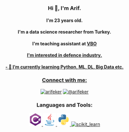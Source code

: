 <h3 align="center">Hi 👋, I'm Arif.</h3>
<h4 align="center">I'm 23 years old.</h4>
<h4 align="center">I'm a data science researcher from Turkey.</h4>
<h4 align="center">I'm teaching assistant at <a href="https://www.linkedin.com/in/veribilimiokulu/" target="blank">VBO</h4>
<h4 align="center">I'm interested in defence industry.</h4>
<h4 align="center">- 🌱 I’m currently learning <b>Python, ML, DL, Big Data etc.</b></h4>


<h3 align="center">Connect with me:</h3>
<p align="center">
<a href="https://linkedin.com/in/arifeker" target="blank"><img align="center" src="https://cdn.jsdelivr.net/npm/simple-icons@3.0.1/icons/linkedin.svg" alt="arifeker" height="30" width="40" /></a>
<a href="https://medium.com/@arifeker" target="blank"><img align="center" src="https://cdn.jsdelivr.net/npm/simple-icons@3.0.1/icons/medium.svg" alt="@arifeker" height="30" width="40" /></a>
</p>

<h3 align="center">Languages and Tools:</h3>
<p align="center"> 

<a href="https://www.w3schools.com/cs/" target="_blank"> 
<img src="https://raw.githubusercontent.com/devicons/devicon/master/icons/csharp/csharp-original.svg" alt="csharp" width="40" height="40"/> </a> 

<a href="https://www.java.com" target="_blank"> 
<img src="https://raw.githubusercontent.com/devicons/devicon/master/icons/java/java-original.svg" alt="java" width="40" height="40"/> </a>

<a href="https://www.python.org" target="_blank"> 
<img src="https://raw.githubusercontent.com/devicons/devicon/master/icons/python/python-original.svg" alt="python" width="40" height="40"/> </a>
  
<a href="https://scikit-learn.org/" target="_blank"> 
<img src="https://upload.wikimedia.org/wikipedia/commons/0/05/Scikit_learn_logo_small.svg" alt="scikit_learn" width="40" height="40"/> </a> </p>
